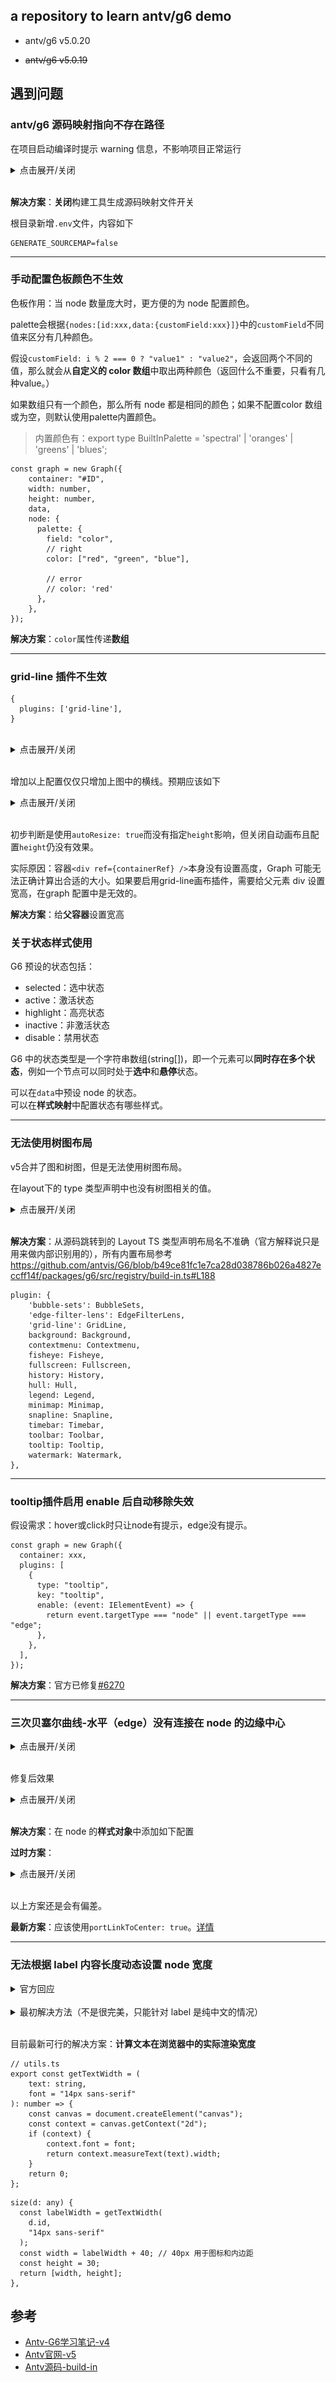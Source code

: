 ## a repository to learn antv/g6 demo

- antv/g6 v5.0.20

- ~~antv/g6 v5.0.19~~

## 遇到问题

### antv/g6 源码映射指向不存在路径


在项目启动编译时提示 warning 信息，不影响项目正常运行


<details>
<summary>点击展开/关闭</summary>

![source-mapping-error.png](./public/assets/source-mapping-error.png)

</details>  

<br/>

**解决方案**：**关闭**构建工具生成源码映射文件开关  

根目录新增`.env`文件，内容如下
```
GENERATE_SOURCEMAP=false
```

---

### 手动配置色板颜色不生效

色板作用：当 node 数量庞大时，更方便的为 node 配置颜色。

palette会根据`{nodes:[id:xxx,data:{customField:xxx}]}`中的`customField`不同值来区分有几种颜色。

假设`customField: i % 2 === 0 ? "value1" : "value2"`，会返回两个不同的值，那么就会从**自定义的 color 数组**中取出两种颜色（返回什么不重要，只看有几种value。） 

如果数组只有一个颜色，那么所有 node 都是相同的颜色；如果不配置color 数组或为空，则默认使用palette内置颜色。

> 内置颜色有：export type BuiltInPalette = 'spectral' | 'oranges' | 'greens' | 'blues';

```tsx
const graph = new Graph({
    container: "#ID",
    width: number,
    height: number,
    data,
    node: {
      palette: {
        field: "color",
        // right
        color: ["red", "green", "blue"],

        // error
        // color: 'red'
      },
    },
});
```
**解决方案**：`color`属性传递**数组**

---

### grid-line 插件不生效

```tsx
{
  plugins: ['grid-line'],
}
```
<br/>

<details>
<summary>点击展开/关闭</summary>

![grid-line-not-take-effect.png](./public/assets/grid-line-not-take-effect.png)

</details>

<br/>

增加以上配置仅仅只增加上图中的横线。预期应该如下


<details>
<summary>点击展开/关闭</summary>

![grid-line-not-take-effect.png](./public/assets/grid-line-effect.png)

</details>

<br/>


初步判断是使用`autoResize: true`而没有指定`height`影响，但关闭自动画布且配置`height`仍没有效果。

实际原因：容器`<div ref={containerRef} />`本身没有设置高度，Graph 可能无法正确计算出合适的大小。如果要启用grid-line画布插件，需要给父元素 div 设置宽高，在graph 配置中是无效的。

**解决方案**：给**父容器**设置宽高

### 关于状态样式使用

G6 预设的状态包括：

- selected：选中状态
- active：激活状态
- highlight：高亮状态
- inactive：非激活状态
- disable：禁用状态

G6 中的状态类型是一个字符串数组(string[])，即一个元素可以**同时存在多个状态**，例如一个节点可以同时处于**选中**和**悬停**状态。

可以在`data`中预设 node 的状态。  
可以在**样式映射**中配置状态有哪些样式。

--- 

### 无法使用树图布局

v5合并了图和树图，但是无法使用树图布局。

在layout下的 type 类型声明中也没有树图相关的值。

<details>
<summary>点击展开/关闭</summary>

![layout-type.png](./public/assets/layout-type.png)

![gforce-layout-not-register.png](./public/assets/layout-not-register.png)

</details>

<br/>


**解决方案**：从源码跳转到的 Layout TS 类型声明布局名不准确（官方解释说只是用来做内部识别用的），所有内置布局参考 https://github.com/antvis/G6/blob/b49ce81fc1e7ca28d038786b026a4827eccff14f/packages/g6/src/registry/build-in.ts#L188

```
plugin: {
    'bubble-sets': BubbleSets,
    'edge-filter-lens': EdgeFilterLens,
    'grid-line': GridLine,
    background: Background,
    contextmenu: Contextmenu,
    fisheye: Fisheye,
    fullscreen: Fullscreen,
    history: History,
    hull: Hull,
    legend: Legend,
    minimap: Minimap,
    snapline: Snapline,
    timebar: Timebar,
    toolbar: Toolbar,
    tooltip: Tooltip,
    watermark: Watermark,
},
```
---

### tooltip插件启用 enable 后自动移除失效

假设需求：hover或click时只让node有提示，edge没有提示。

```tsx
const graph = new Graph({
  container: xxx,
  plugins: [
    {
      type: "tooltip",
      key: "tooltip",
      enable: (event: IElementEvent) => {
        return event.targetType === "node" || event.targetType === "edge";
      },
    },
  ],
});
```

**解决方案**：官方已修复[#6270](https://github.com/antvis/G6/pull/6270)

---

### 三次贝塞尔曲线-水平（edge）没有连接在 node 的边缘中心

<details>
<summary>点击展开/关闭</summary>

![edge-not-in-center.png](./public/assets/edge-not-in-center.png)

</details>  

<br/>

修复后效果

<details>
<summary>点击展开/关闭</summary>

![edge-in-center.png](./public/assets/edge-in-center.png)

</details>

<br/>

**解决方案**：在 node 的**样式对象**中添加如下配置

**过时方案**：

</details>  


<details>
<summary>点击展开/关闭</summary>

```tsx
const graph = new Graph({
  container: containerRef.current!,
  node: {
    // ...other
    style: {
      // add these two config 
      port: true,
      ports: [{ placement: "right" }, { placement: "left" }],
    },
  },
})
```

</details>
<br/>

以上方案还是会有偏差。

**最新方案**：应该使用`portLinkToCenter: true`。[详情](https://g6-next.antv.antgroup.com/api/elements/nodes/base-node#portlinktocenter)

---

### 无法根据 label 内容长度动态设置 node 宽度

<details>
<summary>官方回应</summary>

> 目前 G6 5.0 还没提供这项能力，只能先自定义节点然后自适应。我后面评估下 G6 是否需要支持设置如 size: 'auto' 这种方式来自适应

</details>

<br/>

<details>
<summary>最初解决方法（不是很完美，只能针对 label 是纯中文的情况）</summary>

```tsx
node: {
  style: {
    size(d: any) {
      const width = d.data.label.length * 14 + 30; 
      const height = 30;
      return [width, height];
    },
  },
},
```

> `width =  label 字数 * 14 + 30`  

> 解释：14 px是全局的 fontSize 大小，30 px是给 icon 和 padding 站位的空间，30这个值是页面直观看上去刚好比较合适的。

</details>

<br/>

目前最新可行的解决方案：**计算文本在浏览器中的实际渲染宽度**

```tsx
// utils.ts
export const getTextWidth = (
    text: string,
    font = "14px sans-serif"
): number => {
    const canvas = document.createElement("canvas");
    const context = canvas.getContext("2d");
    if (context) {
        context.font = font;
        return context.measureText(text).width;
    }
    return 0;
};

```
```tsx
size(d: any) {
  const labelWidth = getTextWidth(
    d.id,
    "14px sans-serif"
  );
  const width = labelWidth + 40; // 40px 用于图标和内边距
  const height = 30;
  return [width, height];
},
```

## 参考
- [Antv-G6学习笔记-v4](https://github.com/puxiao/notes/blob/master/Antv-G6%E5%AD%A6%E4%B9%A0%E7%AC%94%E8%AE%B0.md)  
- [Antv官网-v5](https://g6-next.antv.antgroup.com/)
- [Antv源码-build-in](https://github.com/antvis/G6/blob/v5/packages/g6/src/registry/build-in.ts)